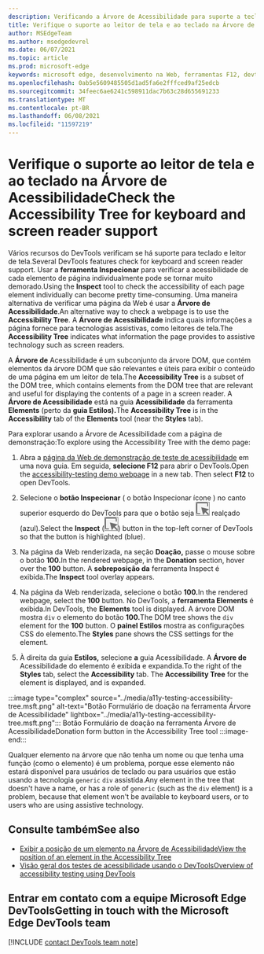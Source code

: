 ```yaml
---
description: Verificando a Árvore de Acessibilidade para suporte a teclado e leitor de tela.
title: Verifique o suporte ao leitor de tela e ao teclado na Árvore de Acessibilidade
author: MSEdgeTeam
ms.author: msedgedevrel
ms.date: 06/07/2021
ms.topic: article
ms.prod: microsoft-edge
keywords: microsoft edge, desenvolvimento na Web, ferramentas F12, devtools
ms.openlocfilehash: 0ab5e5609485505d1ad5fa6e2fffced9af25edcb
ms.sourcegitcommit: 34feec6ae6241c598911dac7b63c28d655691233
ms.translationtype: MT
ms.contentlocale: pt-BR
ms.lasthandoff: 06/08/2021
ms.locfileid: "11597219"
---
```

# <a name="check-the-accessibility-tree-for-keyboard-and-screen-reader-support"></a><span data-ttu-id="417b3-104">Verifique o suporte ao leitor de tela e ao teclado na Árvore de Acessibilidade</span><span class="sxs-lookup"><span data-stu-id="417b3-104">Check the Accessibility Tree for keyboard and screen reader support</span></span>

<!-- Accessibility tab: Accessibility Tree -->

<span data-ttu-id="417b3-105">Vários recursos do DevTools verificam se há suporte para teclado e leitor de tela.</span><span class="sxs-lookup"><span data-stu-id="417b3-105">Several DevTools features check for keyboard and screen reader support.</span></span>  <span data-ttu-id="417b3-106">Usar a **ferramenta Inspecionar** para verificar a acessibilidade de cada elemento de página individualmente pode se tornar muito demorado.</span><span class="sxs-lookup"><span data-stu-id="417b3-106">Using the **Inspect** tool to check the accessibility of each page element individually can become pretty time-consuming.</span></span>  <span data-ttu-id="417b3-107">Uma maneira alternativa de verificar uma página da Web é usar a **Árvore de Acessibilidade**.</span><span class="sxs-lookup"><span data-stu-id="417b3-107">An alternative way to check a webpage is to use the **Accessibility Tree**.</span></span>  <span data-ttu-id="417b3-108">A **Árvore de Acessibilidade** indica quais informações a página fornece para tecnologias assistivas, como leitores de tela.</span><span class="sxs-lookup"><span data-stu-id="417b3-108">The **Accessibility Tree** indicates what information the page provides to assistive technology such as screen readers.</span></span>

<span data-ttu-id="417b3-109">A **Árvore de** Acessibilidade é um subconjunto da árvore DOM, que contém elementos da árvore DOM que são relevantes e úteis para exibir o conteúdo de uma página em um leitor de tela.</span><span class="sxs-lookup"><span data-stu-id="417b3-109">The **Accessibility Tree** is a subset of the DOM tree, which contains elements from the DOM tree that are relevant and useful for displaying the contents of a page in a screen reader.</span></span>  <span data-ttu-id="417b3-110">A **Árvore de Acessibilidade** está na guia **Acessibilidade** da ferramenta **Elements** (perto da **guia Estilos).**</span><span class="sxs-lookup"><span data-stu-id="417b3-110">The **Accessibility Tree** is in the **Accessibility** tab of the **Elements** tool (near the **Styles** tab).</span></span>


<span data-ttu-id="417b3-111">Para explorar usando a Árvore de Acessibilidade com a página de demonstração:</span><span class="sxs-lookup"><span data-stu-id="417b3-111">To explore using the Accessibility Tree with the demo page:</span></span>

1.  <span data-ttu-id="417b3-112">Abra a [página da Web de demonstração de teste de acessibilidade][DevToolsA11yErrorsDemopage] em uma nova guia.  Em seguida, **selecione F12** para abrir o DevTools.</span><span class="sxs-lookup"><span data-stu-id="417b3-112">Open the [accessibility-testing demo webpage][DevToolsA11yErrorsDemopage] in a new tab.  Then select **F12** to open DevTools.</span></span>

1.  <span data-ttu-id="417b3-113">Selecione o **botão Inspecionar** \( o botão Inspecionar ícone \) no canto superior esquerdo do DevTools para que o botão seja ![ ](../media/inspect-icon.msft.png) realçado (azul).</span><span class="sxs-lookup"><span data-stu-id="417b3-113">Select the **Inspect** \(![the Inspect icon](../media/inspect-icon.msft.png)\) button in the top-left corner of DevTools so that the button is highlighted (blue).</span></span>

1.  <span data-ttu-id="417b3-114">Na página da Web renderizada, na seção **Doação,** passe o mouse sobre o botão **100.**</span><span class="sxs-lookup"><span data-stu-id="417b3-114">In the rendered webpage, in the **Donation** section, hover over the **100** button.</span></span>  <span data-ttu-id="417b3-115">A **sobreposição da** ferramenta Inspect é exibida.</span><span class="sxs-lookup"><span data-stu-id="417b3-115">The **Inspect** tool overlay appears.</span></span>

1.  <span data-ttu-id="417b3-116">Na página da Web renderizada, selecione o botão **100.**</span><span class="sxs-lookup"><span data-stu-id="417b3-116">In the rendered webpage, select the **100** button.</span></span>  <span data-ttu-id="417b3-117">No DevTools, a **ferramenta Elements** é exibida.</span><span class="sxs-lookup"><span data-stu-id="417b3-117">In DevTools, the **Elements** tool is displayed.</span></span>  <span data-ttu-id="417b3-118">A árvore DOM mostra `div` o elemento do botão **100.**</span><span class="sxs-lookup"><span data-stu-id="417b3-118">The DOM tree shows the `div` element for the **100** button.</span></span>  <span data-ttu-id="417b3-119">O **painel Estilos** mostra as configurações CSS do elemento.</span><span class="sxs-lookup"><span data-stu-id="417b3-119">The **Styles** pane shows the CSS settings for the element.</span></span>

1.  <span data-ttu-id="417b3-120">À direita da guia **Estilos,** selecione **a** guia Acessibilidade.  A **Árvore de** Acessibilidade do elemento é exibida e expandida.</span><span class="sxs-lookup"><span data-stu-id="417b3-120">To the right of the **Styles** tab, select the **Accessibility** tab.  The **Accessibility Tree** for the element is displayed, and is expanded.</span></span>

:::image type="complex" source="../media/a11y-testing-accessibility-tree.msft.png" alt-text="Botão Formulário de doação na ferramenta Árvore de Acessibilidade" lightbox="../media/a11y-testing-accessibility-tree.msft.png":::
    <span data-ttu-id="417b3-122">Botão Formulário de doação na ferramenta Árvore de Acessibilidade</span><span class="sxs-lookup"><span data-stu-id="417b3-122">Donation form button in the Accessibility Tree tool</span></span>
:::image-end:::

<span data-ttu-id="417b3-123">Qualquer elemento na árvore que não tenha um nome ou que tenha uma função (como o elemento) é um problema, porque esse elemento não estará disponível para usuários de teclado ou para usuários que estão usando a tecnologia `generic` `div` assistida.</span><span class="sxs-lookup"><span data-stu-id="417b3-123">Any element in the tree that doesn't have a name, or has a role of `generic` (such as the `div` element) is a problem, because that element won't be available to keyboard users, or to users who are using assistive technology.</span></span>


## <a name="see-also"></a><span data-ttu-id="417b3-124">Consulte também</span><span class="sxs-lookup"><span data-stu-id="417b3-124">See also</span></span>

*  [<span data-ttu-id="417b3-125">Exibir a posição de um elemento na Árvore de Acessibilidade</span><span class="sxs-lookup"><span data-stu-id="417b3-125">View the position of an element in the Accessibility Tree</span></span>][DevtoolsAccessibilityAccessibilityTabViewTree]
*  [<span data-ttu-id="417b3-126">Visão geral dos testes de acessibilidade usando o DevTools</span><span class="sxs-lookup"><span data-stu-id="417b3-126">Overview of accessibility testing using DevTools</span></span>](accessibility-testing-in-devtools.md)


## <a name="getting-in-touch-with-the-microsoft-edge-devtools-team"></a><span data-ttu-id="417b3-127">Entrar em contato com a equipe Microsoft Edge DevTools</span><span class="sxs-lookup"><span data-stu-id="417b3-127">Getting in touch with the Microsoft Edge DevTools team</span></span>  

[!INCLUDE [contact DevTools team note](../includes/contact-devtools-team-note.md)]  


<!-- links -->
[DevtoolsAccessibilityAccessibilityTabViewTree]: accessibility-tab.md#view-the-position-of-an-element-in-the-accessibility-tree "Exibir a posição de um elemento na Árvore de Acessibilidade - Testar acessibilidade usando a guia Acessibilidade | Microsoft Docs"
[DevToolsA11yErrorsDemopage]: https://microsoftedge.github.io/DevToolsSamples/a11y-testing/page-with-errors.html "Webpage de demonstração de teste de acessibilidade | GitHub"
